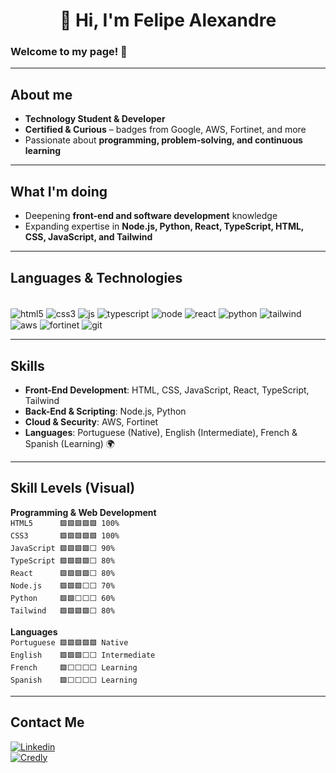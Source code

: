 # <center> 👋 Hi, I'm Felipe Alexandre</center>

### Welcome to my page! 👋

---

## About me

- **Technology Student & Developer**  
- **Certified & Curious** – badges from Google, AWS, Fortinet, and more  
- Passionate about **programming, problem-solving, and continuous learning**  

---

## What I'm doing

- Deepening **front-end and software development** knowledge  
- Expanding expertise in **Node.js, Python, React, TypeScript, HTML, CSS, JavaScript, and Tailwind**  

---

## Languages & Technologies

<div style="display: inline_block"><br/>
  <img align="center" alt="html5" src="https://img.shields.io/badge/HTML5-E34F26?style=for-the-badge&logo=html5&logoColor=white">
  <img align="center" alt="css3" src="https://img.shields.io/badge/CSS3-1572B6?style=for-the-badge&logo=css3&logoColor=white">
  <img align="center" alt="js" src="https://img.shields.io/badge/JavaScript-323330?style=for-the-badge&logo=javascript&logoColor=F7DF1E">
  <img align="center" alt="typescript" src="https://img.shields.io/badge/TypeScript-3178C6?style=for-the-badge&logo=typescript&logoColor=white">
  <img align="center" alt="node" src="https://img.shields.io/badge/Node.js-43853D?style=for-the-badge&logo=node.js&logoColor=white">
  <img align="center" alt="react" src="https://img.shields.io/badge/React-20232A?style=for-the-badge&logo=react&logoColor=61DAFB">
  <img align="center" alt="python" src="https://img.shields.io/badge/Python-14354C?style=for-the-badge&logo=python&logoColor=white">
  <img align="center" alt="tailwind" src="https://img.shields.io/badge/Tailwind_CSS-06B6D4?style=for-the-badge&logo=tailwind-css&logoColor=white">
  <img align="center" alt="aws" src="https://img.shields.io/badge/AWS-232F3E?style=for-the-badge&logo=amazon-aws&logoColor=FF9900">
  <img align="center" alt="fortinet" src="https://img.shields.io/badge/Fortinet-BA0C2F?style=for-the-badge&logo=fortinet&logoColor=white">
  <img align="center" alt="git" src="https://img.shields.io/badge/GIT-E44C30?style=for-the-badge&logo=git&logoColor=white">
</div>

---

## Skills

- **Front-End Development**: HTML, CSS, JavaScript, React, TypeScript, Tailwind  
- **Back-End & Scripting**: Node.js, Python  
- **Cloud & Security**: AWS, Fortinet  
- **Languages**: Portuguese (Native), English (Intermediate), French & Spanish (Learning) 🌍  

---

## Skill Levels (Visual)

**Programming & Web Development**  
`HTML5      🟩🟩🟩🟩🟩 100%`  
`CSS3       🟩🟩🟩🟩🟩 100%`  
`JavaScript 🟩🟩🟩🟩⬜ 90%`  
`TypeScript 🟩🟩🟩🟩⬜ 80%`  
`React      🟩🟩🟩🟩⬜ 80%`  
`Node.js    🟩🟩🟩⬜⬜ 70%`  
`Python     🟩🟩⬜⬜⬜ 60%`  
`Tailwind   🟩🟩🟩🟩⬜ 80%`  

**Languages**  
`Portuguese 🟩🟩🟩🟩🟩 Native`  
`English    🟩🟩🟩⬜⬜ Intermediate`  
`French     🟩⬜⬜⬜⬜ Learning`  
`Spanish    🟩⬜⬜⬜⬜ Learning`  

---

## Contact Me

[![Linkedin](https://img.shields.io/badge/LinkedIn-0077B5?style=for-the-badge&logo=linkedin&logoColor=white)](https://www.linkedin.com/in/felipe-alexandre-dos-santos-assis/)  
[![Credly](https://img.shields.io/badge/Certifications-4AB2F9?style=for-the-badge&logo=credly&logoColor=white)](https://www.credly.com/users/felipe-alexandre-dos-santos-assis/badges#credly)
